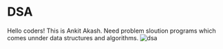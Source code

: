 # DSA
Hello coders!
This is Ankit Akash.
Need problem sloution programs which comes unnder data structures and algorithms.
![dsa](https://user-images.githubusercontent.com/75488501/195944951-8122d139-ba1e-4e9e-8d92-387ea0d04778.png)

